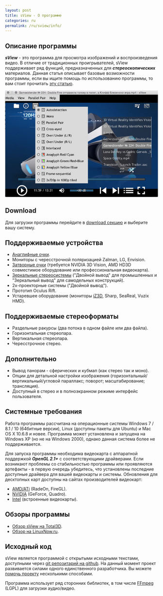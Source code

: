 ```yaml
---
layout: post
title: sView - О программе
categories: ru
permalink: /ru/sview/info/
---
```


## Описание программы
_**sView**_ - это программа для просмотра изображений и воспроизведения видео.
В отличие от традиционных проигрывателей, sView поддерживает ряд функций, предназначенных для _**стереоскопических**_ материалов.
Данная статья описывает базовые возможности программы, если вы ищите помощь по использованию программы, то вам стоит прочитать [эту статью](/ru/sview/usertips).

<div align='center'><img src='/images/sview1508_playlist.jpg' alt='sView - Movie Player' /></div>

## Download
Для загрузки программы перейдите в [download секцию](/ru/download) и выберите вашу систему.

## Поддерживаемые устройства

* [Анаглифные очки](/ru/help/devices/anaglyph).
* Мониторы с чересстрочной поляризацией Zalman, LG, Envision.
* [Затворные очки](/ru/help/devices/pageflip) (требуется NVIDIA 3D Vision, AMD HD3D совместимое оборудование или профессиональная видеокарта).
* [Зеркальные стереосистемы](/ru/help/devices/mirror) ("Двойной вывод" для промышленных и "Зеркальный вывод" для самодельных конструкций).
* 2х-проекторные системы ("Двойной вывод").
* Прототип Oculus Rift.
* Устаревшее оборудование (мониторы <a href="https://www.iz3d.com">iZ3D</a>, Sharp, SeaReal, Vuzix HMD).

## Поддерживаемые стереоформаты

* Раздельные ракурсы (два потока в одном файле или два файла).
* Горизонтальная стереопара.
* Вертикальная стереопара.
* Чересстрочное стерео.

## Дополнительно

* Вывод панорам - сферических и кубмап (как стерео так и моно).
* Опции для детальной настройки изображения (горизонтальный/вертикальный/угловой параллакс; поворот; масштабирование; трансляция).
* Доступный в стерео и в полноэкранном режиме интерфейс пользователя.

## Системные требования
Работа программы рассчитана на операционные системы Windows 7 / 8.1 / 10 (64битные версии),
Linux (доступны пакеты для Ubuntu) и Mac OS X 10.6.8 и новее.
Программа может установлена и запущена на Windows XP (но не на Windows 2000), однако данная система более не поддерживается.

Для запуска программы необходима видеокарта с аппаратной поддержкой _**OpenGL 2.1+**_ с соответствующими драйверами.
Если возникают проблемы со стабильностью программы или проявляются артефакты - в первую очередь убедитесь,
что установлены последние доступные драйвера для вашей видеокарты и системы.
Обновления для десктопных карт доступны на сайтах производителей видеокарт:

* [AMD/ATi](https://www.amd.com/en-us/markets/game/downloads) (RadeOn, FireGL).
* [NVIDIA](https://www.nvidia.ru/Download/index.aspx?lang=ru) (GeForce, Quadro).
* [Intel](https://downloadcenter.intel.com/default.aspx?lang=rus&iid=gg_work-RU+downloads) (встроенные видеокарты).

## Обзоры программы

* [Обзор sView на Total3D](https://total3d.ru/diy/111269).
* [Обзор на LinuxNow.ru](https://linuxnow.ru/view.php?id=111).

## Исходный код
sView является программой с открытыми исходными текстами, доступными через [git репозитарий на github](https://github.com/gkv311/sview).
На данный момент проект развивается силами одного единственного разработчика.
Вы можете [помочь проекту](/ru/contribute) несколькими способами.

Программа использует ряд сторонних библиотек, в том числе [FFmpeg](https://ffmpeg.org/) (LGPL) для загрузки аудио/видео.
